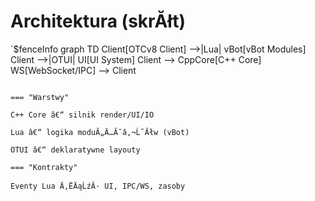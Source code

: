 # Architektura (skrĂłt)

`$fenceInfo
graph TD
  Client[OTCv8 Client] -->|Lua| vBot[vBot Modules]
  Client -->|OTUI| UI[UI System]
  Client --> CppCore[C++ Core]
  WS[WebSocket/IPC] --> Client

```

=== "Warstwy"

C++ Core â€“ silnik render/UI/IO

Lua â€“ logika moduĂ„Ä…Ă˘â‚¬ĹˇĂłw (vBot)

OTUI â€“ deklaratywne layouty

=== "Kontrakty"

Eventy Lua Ä‚ËÄąĹźÂ· UI, IPC/WS, zasoby
